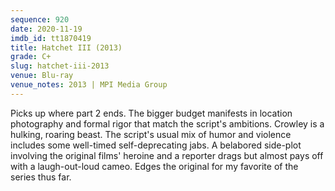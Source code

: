 ```yaml
---
sequence: 920
date: 2020-11-19
imdb_id: tt1870419
title: Hatchet III (2013)
grade: C+
slug: hatchet-iii-2013
venue: Blu-ray
venue_notes: 2013 | MPI Media Group
---
```


Picks up where <span data-imdb-id="tt1270835">part 2</span> ends. The bigger budget manifests in location photography and formal rigor that match the script's ambitions. Crowley is a hulking, roaring beast. The script's usual mix of humor and violence includes some well-timed self-deprecating jabs. A belabored side-plot involving the original films' heroine and a reporter drags but almost pays off with a laugh-out-loud cameo. Edges the original for my favorite of the series thus far.